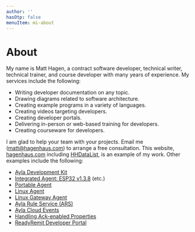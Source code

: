 ```yaml
---
author: ''
hasOtp: false
menuItem: mi-about
---
```


# About

My name is Matt Hagen, a contract software developer, technical writer, technical trainer, and course developer with many years of experience. My services include the following:

* Writing developer documentation on any topic.
* Drawing diagrams related to software architecture.
* Creating example programs in a variety of languages.
* Creating videos targeting developers.
* Creating developer portals.
* Delivering in-person or web-based training for developers.
* Creating courseware for developers.

I am glad to help your team with your projects. Email me (matt@hagenhaus.com) to arrange a free consultation. This website, [hagenhaus.com](https://hagenhaus.com/) including [HHDataList](https://hagenhaus.com/en/hhdatalist/v0.0.2/), is an example of my work. Other examples include the following:

* [Ayla Development Kit](https://docs.aylanetworks.com/docs/ayla-development-kit)
* [Integrated Agent: ESP32 v1.3.8](https://docs.aylanetworks.com/docs/version-138) (etc.)
* [Portable Agent](https://docs.aylanetworks.com/docs/ayla-portable-solution)
* [Linux Agent](https://docs.aylanetworks.com/docs/ayla-linux-device-solution)
* [Linux Gateway Agent](https://docs.aylanetworks.com/docs/ayla-linux-gateway-solution)
* [Ayla Rule Service (ARS)](https://docs.aylanetworks.com/docs/ayla-rule-service-ars-preview)
* [Ayla Cloud Events](https://docs.aylanetworks.com/docs/ayla-data-export-and-streaming-features)
* [Handling Ack-enabled Properties](https://docs.aylanetworks.com/docs/handling-ack-enabled-properties)
* [ReadyRemit Developer Portal](https://developer.readyremit.com/)
